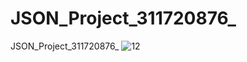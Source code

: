 # JSON_Project_311720876_
JSON_Project_311720876_
![12](https://user-images.githubusercontent.com/83801225/122672902-1509f200-d1f8-11eb-91e7-20b65e981aaa.jpg)
